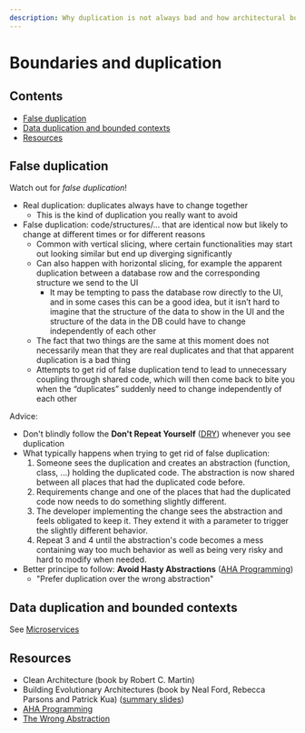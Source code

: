 ```yaml
---
description: Why duplication is not always bad and how architectural boundaries can create false duplication
---
```


# Boundaries and duplication

## Contents

-   [False duplication](#false-duplication)
-   [Data duplication and bounded contexts](#data-duplication-and-bounded-contexts)
-   [Resources](#resources)

## False duplication

Watch out for _false duplication_!

-   Real duplication: duplicates always have to change together
    -   This is the kind of duplication you really want to avoid
-   False duplication: code/structures/... that are identical now but likely to change at different times or for different reasons
    -   Common with vertical slicing, where certain functionalities may start out looking similar but end up diverging significantly
    -   Can also happen with horizontal slicing, for example the apparent duplication between a database row and the corresponding structure we send to the UI
        -   It may be tempting to pass the database row directly to the UI, and in some cases this can be a good idea, but it isn’t hard to imagine that the structure of the data to show in the UI and the structure of the data in the DB could have to change independently of each other
    -   The fact that two things are the same at this moment does not necessarily mean that they are real duplicates and that that apparent duplication is a bad thing
    -   Attempts to get rid of false duplication tend to lead to unnecessary coupling through shared code, which will then come back to bite you when the “duplicates” suddenly need to change independently of each other

Advice:

-   Don't blindly follow the **Don't Repeat Yourself** ([DRY](https://en.wikipedia.org/wiki/Don%27t_repeat_yourself)) whenever you see duplication
-   What typically happens when trying to get rid of false duplication:
    1.  Someone sees the duplication and creates an abstraction (function, class, ...) holding the duplicated code. The abstraction is now shared between all places that had the duplicated code before.
    2.  Requirements change and one of the places that had the duplicated code now needs to do something slightly different.
    3.  The developer implementing the change sees the abstraction and feels obligated to keep it. They extend it with a parameter to trigger the slightly different behavior.
    4.  Repeat 3 and 4 until the abstraction's code becomes a mess containing way too much behavior as well as being very risky and hard to modify when needed.
-   Better principe to follow: **Avoid Hasty Abstractions** ([AHA Programming](https://kentcdodds.com/blog/aha-programming))
    -   "Prefer duplication over the wrong abstraction"

## Data duplication and bounded contexts

See [Microservices](../reference-architectures/Microservices.md)

## Resources

-   Clean Architecture (book by Robert C. Martin)
-   Building Evolutionary Architectures (book by Neal Ford, Rebecca Parsons and Patrick Kua) ([summary slides](http://nealford.com/downloads/Evolutionary_Architecture_Keynote_by_Neal_Ford.pdf))
-   [AHA Programming](https://kentcdodds.com/blog/aha-programming)
-   [The Wrong Abstraction](https://www.sandimetz.com/blog/2016/1/20/the-wrong-abstraction)
